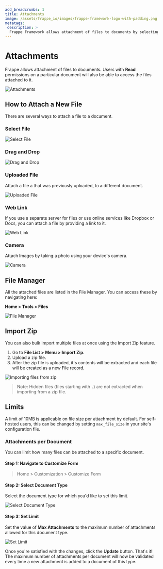 ```yaml
---
add_breadcrumbs: 1
title: Attachments
image: /assets/frappe_io/images/frappe-framework-logo-with-padding.png
metatags:
 description: >
  Frappe Framework allows attachment of files to documents by selecting or dragging and dropping a file from your device, choosing an uploaded file, attaching a web link or taking a photo. It also has a File Manager where you can import multiple files using the Import Zip feature.
---
```


# Attachments

Frappe allows attachment of files to documents. Users with **Read** permissions on a particular document will also be able to access the files attached to it.

![Attachments](/docs/assets/img/file_uploader.png)

## How to Attach a New File

There are several ways to attach a file to a document.

### Select File

![Select File](/docs/assets/img/file_uploader_my_device.gif)

### Drag and Drop

![Drag and Drop](/docs/assets/img/file_uploader_drag_and_drop.gif)

### Uploaded File

Attach a file a that was previously uploaded, to a different document.

![Uploaded File](/docs/assets/img/file_uploader_uploaded.gif)

### Web Link

If you use a separate server for files or use online services like Dropbox or Docs, you can attach a file by providing a link to it.

![Web Link](/docs/assets/img/file_uploader_weblink.gif)

### Camera

Attach Images by taking a photo using your device's camera.

![Camera](/docs/assets/img/file_uploader_camera.gif)

## File Manager

All the attached files are listed in the File Manager. You can access these by navigating here:

**Home > Tools > Files**

![File Manager](/docs/assets/img/file_manager.png)

## Import Zip

You can also bulk import multiple files at once using the Import Zip feature.

1. Go to **File List > Menu > Import Zip**.
1. Upload a zip file.
1. After the zip file is uploaded, it's contents will be extracted and each file
   will be created as a new File record.

![Importing files from zip](/docs/assets/img/import_zip.gif)

> Note: Hidden files (files starting with `.`) are not extracted when importing from a zip file.

## Limits

A limit of 10MB is applicable on file size per attachment by default. For self-hosted users, this can be changed by setting `max_file_size` in your site's configuration file.

### Attachments per Document

You can limit how many files can be attached to a specific document.

#### Step 1: Navigate to Customize Form

> Home > Customization > Customize Form

#### Step 2: Select Document Type

Select the document type for which you'd like to set this limit.

![Select Document Type](/docs/assets/img/select_document_type.png)

#### Step 3: Set Limit

Set the value of **Max Attachments** to the maximum number of attachments allowed for this document type.

![Set Limit](/docs/assets/img/set_max_attachments.png)

Once you're satisfied with the changes, click the **Update** button. That's it! The maximum number of attachments per document will now be validated every time a new attachment is added to a document of this type.

<!-- markdown -->